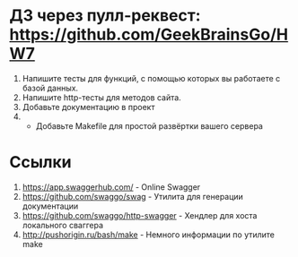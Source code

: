 # ДЗ через пулл-реквест: https://github.com/GeekBrainsGo/HW7

1. Напишите тесты для функций, с помощью которых вы работаете с базой данных.
2. Напишите http-тесты для методов сайта.
3. Добавьте документацию в проект
4. * Добавьте Makefile для простой развёртки вашего сервера

# Ссылки

1. https://app.swaggerhub.com/ - Online Swagger
2. https://github.com/swaggo/swag - Утилита для генерации документации
3. https://github.com/swaggo/http-swagger - Хендлер для хоста локального сваггера
4. http://pushorigin.ru/bash/make - Немного информации по утилите make